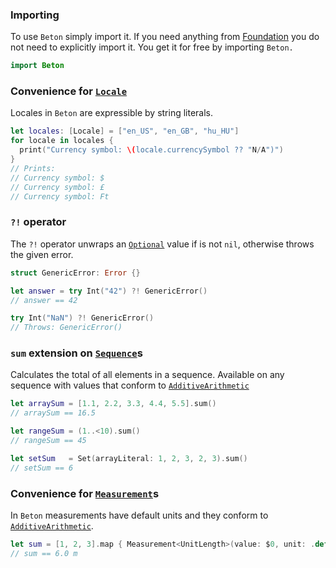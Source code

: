 ### Importing

To use `Beton` simply import it. If you need anything
from [Foundation](https://developer.apple.com/documentation/foundation) you do not need to explicitly import it. You get
it for free by importing `Beton.`

```swift
import Beton
```

### Convenience for [`Locale`](https://developer.apple.com/documentation/foundation/locale)

Locales in `Beton` are expressible by string literals.

```swift
let locales: [Locale] = ["en_US", "en_GB", "hu_HU"]
for locale in locales {
  print("Currency symbol: \(locale.currencySymbol ?? "N/A")")
}
// Prints:
// Currency symbol: $
// Currency symbol: £
// Currency symbol: Ft
```

### ``?!`` operator

The ``?!`` operator unwraps an [`Optional`](https://developer.apple.com/documentation/swift/optional) value if is
not `nil`, otherwise throws the given error.

```swift
struct GenericError: Error {}

let answer = try Int("42") ?! GenericError()
// answer == 42

try Int("NaN") ?! GenericError()
// Throws: GenericError()
```

### ``sum`` extension on [`Sequence`](https://developer.apple.com/documentation/swift/sequence)s

Calculates the total of all elements in a sequence. Available on any sequence with values that conform
to [`AdditiveArithmetic`](https://developer.apple.com/documentation/swift/additivearithmetic)

```swift
let arraySum = [1.1, 2.2, 3.3, 4.4, 5.5].sum()
// arraySum == 16.5

let rangeSum = (1..<10).sum()
// rangeSum == 45

let setSum   = Set(arrayLiteral: 1, 2, 3, 2, 3).sum()
// setSum == 6
```

### Convenience for [`Measurement`](https://developer.apple.com/documentation/foundation/measurement)s

In `Beton` measurements have default units and they conform
to [`AdditiveArithmetic`](https://developer.apple.com/documentation/swift/additivearithmetic).

```swift
let sum = [1, 2, 3].map { Measurement<UnitLength>(value: $0, unit: .default) }.sum()
// sum == 6.0 m
```

